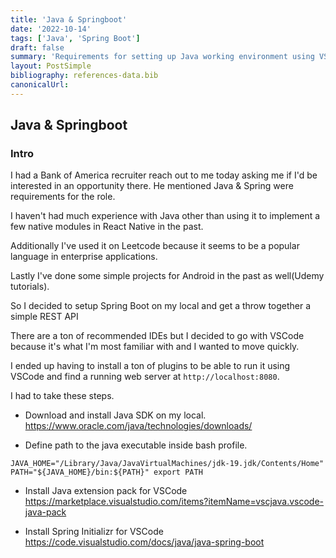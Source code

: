 ```yaml
---
title: 'Java & Springboot'
date: '2022-10-14'
tags: ['Java', 'Spring Boot']
draft: false
summary: 'Requirements for setting up Java working environment using VSCode'
layout: PostSimple
bibliography: references-data.bib
canonicalUrl:
---
```


## Java & Springboot

### Intro

I had a Bank of America recruiter reach out to me today asking me if I'd be
interested in an opportunity there. He mentioned Java & Spring were requirements
for the role.

I haven't had much experience with Java other than using it to
implement a few native modules in React Native in the past.

Additionally I've used it on Leetcode because it seems to be a popular language
in enterprise applications.

Lastly I've done some simple projects for Android in the past as well(Udemy tutorials).

So I decided to setup Spring Boot on my local and get a throw together a simple
REST API

There are a ton of recommended IDEs but I decided to go with VSCode because it's
what I'm most familiar with and I wanted to move quickly.

I ended up having to install a ton of plugins to be able to run it using VSCode
and find a running web server at `http://localhost:8080`.

I had to take these steps.

- Download and install Java SDK on my local.
  https://www.oracle.com/java/technologies/downloads/

- Define path to the java executable inside bash profile.

`JAVA_HOME="/Library/Java/JavaVirtualMachines/jdk-19.jdk/Contents/Home" PATH="${JAVA_HOME}/bin:${PATH}" export PATH`

- Install Java extension pack for VSCode
  https://marketplace.visualstudio.com/items?itemName=vscjava.vscode-java-pack

- Install Spring Initializr for VSCode
  https://code.visualstudio.com/docs/java/java-spring-boot

